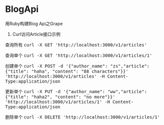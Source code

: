 BlogApi
=======

用Ruby构建Blog Api之Grape

1. Curl访问Article接口示例

查询所有 <tt>curl -X GET 'http://localhost:3000/v1/articles'</tt>

查询单个 <tt>curl -X GET 'http://localhost:3000/v1/articles/1'</tt>

创建单个 <tt>curl -X POST -d '{"author_name": "zs","article":{"title": "haha", "content": "88 characters"}}' 'http://localhost:3000/v1/articles' -H Content-Type:application/json</tt>

更新单个 <tt>curl -X PUT -d '{"author_name": "ww","article":{"title": "haha2", "content": "no more"}}' 'http://localhost:3000/v1/articles/1' -H Content-Type:application/json</tt>

删除单个 <tt>curl -X DELETE 'http://localhost:3000/v1/articles/1'</tt>
